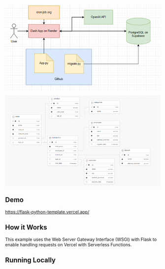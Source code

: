 ![alt text](https://github.com/punyapatkha/dash-plotly/blob/main/assets/overview-architect-2.png)


![alt text](https://github.com/punyapatkha/dash-plotly/blob/main/assets/er-diagarm.png)


## Demo

https://flask-python-template.vercel.app/

## How it Works

This example uses the Web Server Gateway Interface (WSGI) with Flask to enable handling requests on Vercel with Serverless Functions.

## Running Locally

```python app.py
```

